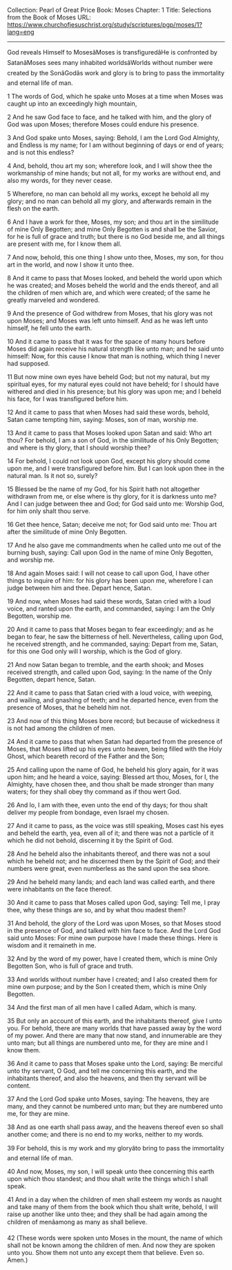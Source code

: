 Collection: Pearl of Great Price
Book: Moses
Chapter: 1
Title: Selections from the Book of Moses
URL: https://www.churchofjesuschrist.org/study/scriptures/pgp/moses/1?lang=eng

---

God reveals Himself to MosesâMoses is transfiguredâHe is confronted by SatanâMoses sees many inhabited worldsâWorlds without number were created by the SonâGodâs work and glory is to bring to pass the immortality and eternal life of man.

1 The words of God, which he spake unto Moses at a time when Moses was caught up into an exceedingly high mountain,

2 And he saw God face to face, and he talked with him, and the glory of God was upon Moses; therefore Moses could endure his presence.

3 And God spake unto Moses, saying: Behold, I am the Lord God Almighty, and Endless is my name; for I am without beginning of days or end of years; and is not this endless?

4 And, behold, thou art my son; wherefore look, and I will show thee the workmanship of mine hands; but not all, for my works are without end, and also my words, for they never cease.

5 Wherefore, no man can behold all my works, except he behold all my glory; and no man can behold all my glory, and afterwards remain in the flesh on the earth.

6 And I have a work for thee, Moses, my son; and thou art in the similitude of mine Only Begotten; and mine Only Begotten is and shall be the Savior, for he is full of grace and truth; but there is no God beside me, and all things are present with me, for I know them all.

7 And now, behold, this one thing I show unto thee, Moses, my son, for thou art in the world, and now I show it unto thee.

8 And it came to pass that Moses looked, and beheld the world upon which he was created; and Moses beheld the world and the ends thereof, and all the children of men which are, and which were created; of the same he greatly marveled and wondered.

9 And the presence of God withdrew from Moses, that his glory was not upon Moses; and Moses was left unto himself. And as he was left unto himself, he fell unto the earth.

10 And it came to pass that it was for the space of many hours before Moses did again receive his natural strength like unto man; and he said unto himself: Now, for this cause I know that man is nothing, which thing I never had supposed.

11 But now mine own eyes have beheld God; but not my natural, but my spiritual eyes, for my natural eyes could not have beheld; for I should have withered and died in his presence; but his glory was upon me; and I beheld his face, for I was transfigured before him.

12 And it came to pass that when Moses had said these words, behold, Satan came tempting him, saying: Moses, son of man, worship me.

13 And it came to pass that Moses looked upon Satan and said: Who art thou? For behold, I am a son of God, in the similitude of his Only Begotten; and where is thy glory, that I should worship thee?

14 For behold, I could not look upon God, except his glory should come upon me, and I were transfigured before him. But I can look upon thee in the natural man. Is it not so, surely?

15 Blessed be the name of my God, for his Spirit hath not altogether withdrawn from me, or else where is thy glory, for it is darkness unto me? And I can judge between thee and God; for God said unto me: Worship God, for him only shalt thou serve.

16 Get thee hence, Satan; deceive me not; for God said unto me: Thou art after the similitude of mine Only Begotten.

17 And he also gave me commandments when he called unto me out of the burning bush, saying: Call upon God in the name of mine Only Begotten, and worship me.

18 And again Moses said: I will not cease to call upon God, I have other things to inquire of him: for his glory has been upon me, wherefore I can judge between him and thee. Depart hence, Satan.

19 And now, when Moses had said these words, Satan cried with a loud voice, and ranted upon the earth, and commanded, saying: I am the Only Begotten, worship me.

20 And it came to pass that Moses began to fear exceedingly; and as he began to fear, he saw the bitterness of hell. Nevertheless, calling upon God, he received strength, and he commanded, saying: Depart from me, Satan, for this one God only will I worship, which is the God of glory.

21 And now Satan began to tremble, and the earth shook; and Moses received strength, and called upon God, saying: In the name of the Only Begotten, depart hence, Satan.

22 And it came to pass that Satan cried with a loud voice, with weeping, and wailing, and gnashing of teeth; and he departed hence, even from the presence of Moses, that he beheld him not.

23 And now of this thing Moses bore record; but because of wickedness it is not had among the children of men.

24 And it came to pass that when Satan had departed from the presence of Moses, that Moses lifted up his eyes unto heaven, being filled with the Holy Ghost, which beareth record of the Father and the Son;

25 And calling upon the name of God, he beheld his glory again, for it was upon him; and he heard a voice, saying: Blessed art thou, Moses, for I, the Almighty, have chosen thee, and thou shalt be made stronger than many waters; for they shall obey thy command as if thou wert God.

26 And lo, I am with thee, even unto the end of thy days; for thou shalt deliver my people from bondage, even Israel my chosen.

27 And it came to pass, as the voice was still speaking, Moses cast his eyes and beheld the earth, yea, even all of it; and there was not a particle of it which he did not behold, discerning it by the Spirit of God.

28 And he beheld also the inhabitants thereof, and there was not a soul which he beheld not; and he discerned them by the Spirit of God; and their numbers were great, even numberless as the sand upon the sea shore.

29 And he beheld many lands; and each land was called earth, and there were inhabitants on the face thereof.

30 And it came to pass that Moses called upon God, saying: Tell me, I pray thee, why these things are so, and by what thou madest them?

31 And behold, the glory of the Lord was upon Moses, so that Moses stood in the presence of God, and talked with him face to face. And the Lord God said unto Moses: For mine own purpose have I made these things. Here is wisdom and it remaineth in me.

32 And by the word of my power, have I created them, which is mine Only Begotten Son, who is full of grace and truth.

33 And worlds without number have I created; and I also created them for mine own purpose; and by the Son I created them, which is mine Only Begotten.

34 And the first man of all men have I called Adam, which is many.

35 But only an account of this earth, and the inhabitants thereof, give I unto you. For behold, there are many worlds that have passed away by the word of my power. And there are many that now stand, and innumerable are they unto man; but all things are numbered unto me, for they are mine and I know them.

36 And it came to pass that Moses spake unto the Lord, saying: Be merciful unto thy servant, O God, and tell me concerning this earth, and the inhabitants thereof, and also the heavens, and then thy servant will be content.

37 And the Lord God spake unto Moses, saying: The heavens, they are many, and they cannot be numbered unto man; but they are numbered unto me, for they are mine.

38 And as one earth shall pass away, and the heavens thereof even so shall another come; and there is no end to my works, neither to my words.

39 For behold, this is my work and my gloryâto bring to pass the immortality and eternal life of man.

40 And now, Moses, my son, I will speak unto thee concerning this earth upon which thou standest; and thou shalt write the things which I shall speak.

41 And in a day when the children of men shall esteem my words as naught and take many of them from the book which thou shalt write, behold, I will raise up another like unto thee; and they shall be had again among the children of menâamong as many as shall believe.

42 (These words were spoken unto Moses in the mount, the name of which shall not be known among the children of men. And now they are spoken unto you. Show them not unto any except them that believe. Even so. Amen.)

